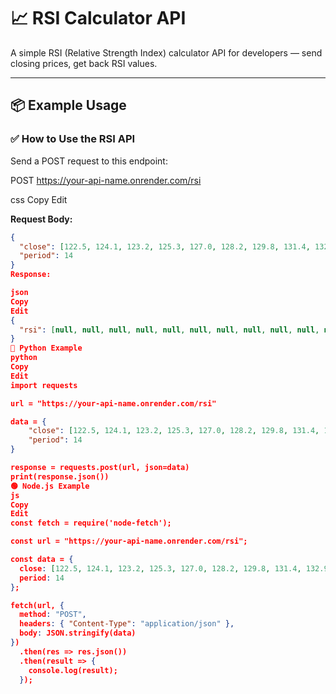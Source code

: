 # 📈 RSI Calculator API

A simple RSI (Relative Strength Index) calculator API for developers — send closing prices, get back RSI values.

---

## 📦 Example Usage

### ✅ How to Use the RSI API

Send a POST request to this endpoint:

POST https://your-api-name.onrender.com/rsi

css
Copy
Edit

**Request Body:**

```json
{
  "close": [122.5, 124.1, 123.2, 125.3, 127.0, 128.2, 129.8, 131.4, 132.9, 134.5, 135.8, 136.2, 135.9, 137.0, 138.2],
  "period": 14
}
Response:

json
Copy
Edit
{
  "rsi": [null, null, null, null, null, null, null, null, null, null, null, null, null, null, 93.37]
}
🐍 Python Example
python
Copy
Edit
import requests

url = "https://your-api-name.onrender.com/rsi"

data = {
    "close": [122.5, 124.1, 123.2, 125.3, 127.0, 128.2, 129.8, 131.4, 132.9, 134.5, 135.8, 136.2, 135.9, 137.0, 138.2],
    "period": 14
}

response = requests.post(url, json=data)
print(response.json())
🟢 Node.js Example
js
Copy
Edit
const fetch = require('node-fetch');

const url = "https://your-api-name.onrender.com/rsi";

const data = {
  close: [122.5, 124.1, 123.2, 125.3, 127.0, 128.2, 129.8, 131.4, 132.9, 134.5, 135.8, 136.2, 135.9, 137.0, 138.2],
  period: 14
};

fetch(url, {
  method: "POST",
  headers: { "Content-Type": "application/json" },
  body: JSON.stringify(data)
})
  .then(res => res.json())
  .then(result => {
    console.log(result);
  });
